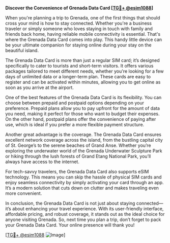 **Discover the Convenience of Grenada Data Card [[TG💪+ @esim1088](https://t.me/s/esim1088)]**

When you're planning a trip to Grenada, one of the first things that should cross your mind is how to stay connected. Whether you're a business traveler or simply someone who loves staying in touch with family and friends back home, having reliable mobile connectivity is essential. That's where the Grenada Data Card comes into play. This handy little device can be your ultimate companion for staying online during your stay on the beautiful island.

The Grenada Data Card is more than just a regular SIM card; it’s designed specifically to cater to tourists and short-term visitors. It offers various packages tailored to meet different needs, whether you're looking for a few days of unlimited data or a longer-term plan. These cards are easy to register and can be activated within minutes, allowing you to get online as soon as you arrive at the airport.

One of the best features of the Grenada Data Card is its flexibility. You can choose between prepaid and postpaid options depending on your preference. Prepaid plans allow you to pay upfront for the amount of data you need, making it perfect for those who want to budget their expenses. On the other hand, postpaid plans offer the convenience of paying after use, which is ideal if you prefer a more flexible payment structure.

Another great advantage is the coverage. The Grenada Data Card ensures excellent network coverage across the island, from the bustling capital city of St. George’s to the serene beaches of Grand Anse. Whether you’re exploring the underwater world of the Grenada Underwater Sculpture Park or hiking through the lush forests of Grand Etang National Park, you’ll always have access to the internet.

For tech-savvy travelers, the Grenada Data Card also supports eSIM technology. This means you can skip the hassle of physical SIM cards and enjoy seamless connectivity by simply activating your card through an app. It’s a modern solution that cuts down on clutter and makes traveling even more convenient.

In conclusion, the Grenada Data Card is not just about staying connected—it’s about enhancing your travel experience. With its user-friendly interface, affordable pricing, and robust coverage, it stands out as the ideal choice for anyone visiting Grenada. So, next time you plan a trip, don’t forget to pack your Grenada Data Card. Your online presence will thank you!

[[TG💪+ @esim1088](https://t.me/s/esim1088) ![Image](https://i.postimg.cc/Y0z9fWf4/image.png)]